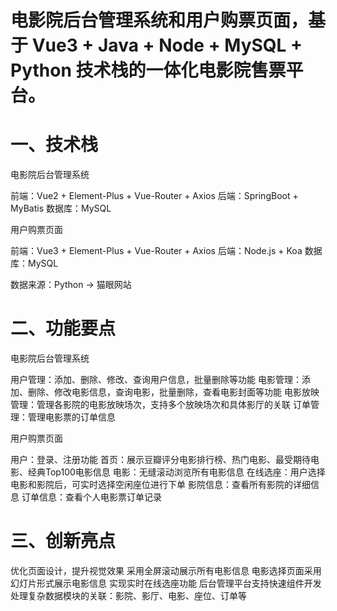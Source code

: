  
# 电影院后台管理系统和用户购票页面，基于 Vue3 + Java + Node + MySQL + Python 技术栈的一体化电影院售票平台。

# 一、技术栈

电影院后台管理系统

前端：Vue2 + Element-Plus + Vue-Router + Axios
后端：SpringBoot + MyBatis
数据库：MySQL

用户购票页面

前端：Vue3 + Element-Plus + Vue-Router + Axios
后端：Node.js + Koa
数据库：MySQL

数据来源：Python -> 猫眼网站

# 二、功能要点

电影院后台管理系统

用户管理：添加、删除、修改、查询用户信息，批量删除等功能
电影管理：添加、删除、修改电影信息，查询电影，批量删除，查看电影封面等功能
电影放映管理：管理各影院的电影放映场次，支持多个放映场次和具体影厅的关联
订单管理：管理电影票的订单信息

用户购票页面

用户：登录、注册功能
首页：展示豆瓣评分电影排行榜、热门电影、最受期待电影、经典Top100电影信息
电影：无缝滚动浏览所有电影信息
在线选座：用户选择电影和影院后，可实时选择空闲座位进行下单
影院信息：查看所有影院的详细信息
订单信息：查看个人电影票订单记录

# 三、创新亮点

优化页面设计，提升视觉效果
采用全屏滚动展示所有电影信息
电影选择页面采用幻灯片形式展示电影信息
实现实时在线选座功能
后台管理平台支持快速组件开发
处理复杂数据模块的关联：影院、影厅、电影、座位、订单等

